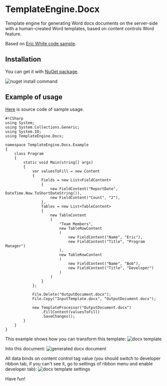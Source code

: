 # TemplateEngine.Docx

Template engine for generating Word docx documents on the server-side with a human-created Word templates, based on content controls Word feature.

Based on [Eric White code sample](http://msdn.microsoft.com/en-us/magazine/ee532473.aspx).

## Installation

You can get it with [NuGet package](https://nuget.org/packages/TemplateEngine.Docx/).

![nuget install command](http://unit6.ru/img/template-engine/NuGet-Install.png)

## Example of usage

[Here](https://bitbucket.org/unit6ru/templateengine/src/a3d49e1a2840b4c04939761901b50f2b8e6dc4ac/sources/TemplateEngine.Docx.Example?at=master) is source code of sample usage.
```
#!CSharp
using System;
using System.Collections.Generic;
using System.IO;
using TemplateEngine.Docx;

namespace TemplateEngine.Docx.Example
{
    class Program
    {
        static void Main(string[] args)
        {
            var valuesToFill = new Content
            {
                Fields = new List<FieldContent>
                {
                    new FieldContent("ReportDate", DateTime.Now.ToShortDateString()),
                    new FieldContent("Count", "2"),
                },
                Tables = new List<TableContent>
                {
                    new TableContent
                    (
                        "Team Members",
                        new TableRowContent
                        (
                            new FieldContent("Name", "Eric"),
                            new FieldContent("Title", "Program Manager")
                        ),
                        new TableRowContent
                        (
                            new FieldContent("Name", "Bob"),
                            new FieldContent("Title", "Developer")
                        )
                    )
                }
            };

            File.Delete("OutputDocument.docx");
            File.Copy("InputTemplate.docx", "OutputDocument.docx");
			
            new TemplateProcessor("OutputDocument.docx")
                .FillContent(valuesToFill)
                .SaveChanges();
        }
    }
}
```

This example shows how you can transform this template:
![docx template](http://unit6.ru/img/template-engine/Word-Template-0.png)

Into this document:
![generated docx document](http://unit6.ru/img/template-engine/Word-Template-1.png)

All data binds on content control tag value (you should switch to developer ribbon tab, if you can't see it, go to settings of ribbon menu and enable developer tab):
![docx template settings](http://unit6.ru/img/template-engine/Word-Template-2.png)

Have fun!

<p>
<div style="display:none;"><script type="text/javascript">
(function(w, c) {
	(w[c] = w[c] || []).push(function() {
		try {
			w.yaCounter9260296 = new Ya.Metrika({id:9260296, enableAll: true, webvisor:true});
		}
		catch(e) { }
	});
})(window, "yandex_metrika_callbacks");
</script></div>
<script src="//mc.yandex.ru/metrika/watch.js" type="text/javascript" defer="defer"></script>
<noscript><div><img src="//mc.yandex.ru/watch/9260296" style="position:absolute; left:-9999px;" alt="" /></div></noscript>
</p>

